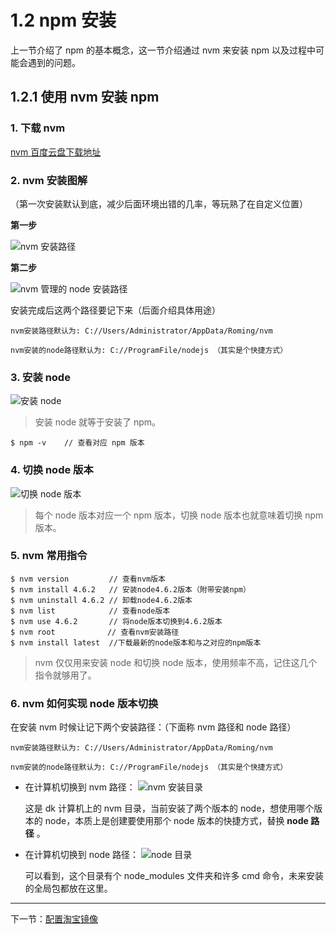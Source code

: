 # 1.2 npm 安装

上一节介绍了 npm 的基本概念，这一节介绍通过 nvm 来安装 npm 以及过程中可能会遇到的问题。

## 1.2.1 使用 nvm 安装 npm 

### 1. 下载 nvm


[nvm 百度云盘下载地址](http://pan.baidu.com/s/1qY2Tqxe)

### 2. nvm 安装图解
（第一次安装默认到底，减少后面环境出错的几率，等玩熟了在自定义位置）

**第一步**

![nvm 安装路径](http://img.blog.csdn.net/20170209085726130?watermark/2/text/aHR0cDovL2Jsb2cuY3Nkbi5uZXQvYmFpZHVfMzIyNjIzNzM=/font/5a6L5L2T/fontsize/400/fill/I0JBQkFCMA==/dissolve/70/gravity/SouthEast)

**第二步**

![nvm 管理的 node 安装路径](http://img.blog.csdn.net/20170209085757334?watermark/2/text/aHR0cDovL2Jsb2cuY3Nkbi5uZXQvYmFpZHVfMzIyNjIzNzM=/font/5a6L5L2T/fontsize/400/fill/I0JBQkFCMA==/dissolve/70/gravity/SouthEast)


安装完成后这两个路径要记下来（后面介绍具体用途）

    nvm安装路径默认为: C://Users/Administrator/AppData/Roming/nvm

    nvm安装的node路径默认为: C://ProgramFile/nodejs （其实是个快捷方式）

### 3. 安装 node 

![安装 node](http://img.blog.csdn.net/20170209091019839?watermark/2/text/aHR0cDovL2Jsb2cuY3Nkbi5uZXQvYmFpZHVfMzIyNjIzNzM=/font/5a6L5L2T/fontsize/400/fill/I0JBQkFCMA==/dissolve/70/gravity/SouthEast)

> 安装 node 就等于安装了 npm。

```
$ npm -v    // 查看对应 npm 版本
```


### 4. 切换 node 版本

![切换 node 版本](http://img.blog.csdn.net/20170209091043183?watermark/2/text/aHR0cDovL2Jsb2cuY3Nkbi5uZXQvYmFpZHVfMzIyNjIzNzM=/font/5a6L5L2T/fontsize/400/fill/I0JBQkFCMA==/dissolve/70/gravity/SouthEast)

> 每个 node 版本对应一个 npm 版本，切换 node 版本也就意味着切换 npm 版本。

### 5. nvm 常用指令

```
$ nvm version         // 查看nvm版本
$ nvm install 4.6.2   // 安装node4.6.2版本（附带安装npm）
$ nvm uninstall 4.6.2 // 卸载node4.6.2版本
$ nvm list            // 查看node版本
$ nvm use 4.6.2       // 将node版本切换到4.6.2版本
$ nvm root　　　　     // 查看nvm安装路径 
$ nvm install latest  //下载最新的node版本和与之对应的npm版本
```

> nvm 仅仅用来安装 node 和切换 node 版本，使用频率不高，记住这几个指令就够用了。

### 6. nvm 如何实现 node 版本切换

在安装 nvm 时候让记下两个安装路径：（下面称 nvm 路径和 node 路径）
    
    nvm安装路径默认为: C://Users/Administrator/AppData/Roming/nvm
    
    nvm安装的node路径默认为: C://ProgramFile/nodejs （其实是个快捷方式）
    

- 在计算机切换到 nvm 路径：
![nvm 安装目录](https://static.oschina.net/uploads/img/201706/29112602_Wf2j.png "nvm 安装目录")

    这是 dk 计算机上的 nvm 目录，当前安装了两个版本的 node，想使用哪个版本的 node，本质上是创建要使用那个 node 版本的快捷方式，替换 **node 路径**
。

- 在计算机切换到 node 路径：
![node 目录](https://static.oschina.net/uploads/img/201706/29113644_umRs.png "node 目录")

    可以看到，这个目录有个 node_modules 文件夹和许多 cmd 命令，未来安装的全局包都放在这里。 

----------

下一节：[配置淘宝镜像](https://github.com/dkvirus/dva/blob/master/book/npm/2.2%20%E9%85%8D%E7%BD%AE%E6%B7%98%E5%AE%9D%E9%95%9C%E5%83%8F.md "配置淘宝镜像")